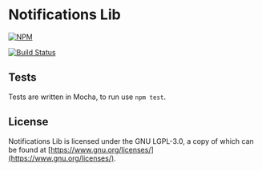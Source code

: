 # Notifications Lib

[![NPM](https://nodei.co/npm/@thirdact/notifications.png)](https://nodei.co/npm/@thirdact/notifications/)

[![Build Status](https://travis-ci.com/ThirdAct-Open-Source/notifications.svg?branch=master)](https://travis-ci.com/ThirdAct-Open-Source/notifications)

## Tests

Tests are written in Mocha, to run use `npm test`.

## License

Notifications Lib is licensed under the GNU LGPL-3.0, a copy of which can be found at [https://www.gnu.org/licenses/](https://www.gnu.org/licenses/).
